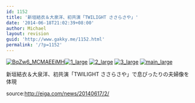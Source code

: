 ```yaml
---
id: 1152
title: '新垣結衣＆大泉洋、初共演「TWILIGHT ささらさや」'
date: '2014-06-18T21:02:39+08:00'
author: Michael
layout: revision
guid: 'http://www.gakky.me/1152.html'
permalink: '/?p=1152'
---
```


[![BqZw6_MCMAEEiMH](http://www.yui-aragaki.org/wp-content/uploads/2014/06/BqZw6_MCMAEEiMH.jpg)](http://www.yui-aragaki.org/wp-content/uploads/2014/06/BqZw6_MCMAEEiMH.jpg)[![1_large](http://www.yui-aragaki.org/wp-content/uploads/2014/06/1_large.jpg)](http://www.yui-aragaki.org/wp-content/uploads/2014/06/1_large.jpg) [![2_large](http://www.yui-aragaki.org/wp-content/uploads/2014/06/2_large.jpg)](http://www.yui-aragaki.org/wp-content/uploads/2014/06/2_large.jpg) [![3_large](http://www.yui-aragaki.org/wp-content/uploads/2014/06/3_large.jpg)](http://www.yui-aragaki.org/wp-content/uploads/2014/06/3_large.jpg) [![main_large](http://www.yui-aragaki.org/wp-content/uploads/2014/06/main_large.jpg)](http://www.yui-aragaki.org/wp-content/uploads/2014/06/main_large.jpg)

新垣結衣＆大泉洋、初共演「TWILIGHT ささらさや」で息ぴったりの夫婦像を体現

source:http://eiga.com/news/20140617/2/